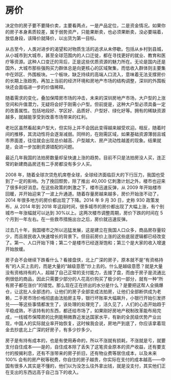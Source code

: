 # 房价

决定你的房子要不要降价卖，主要看两点，一是产品定位，二是资金情况。如果你的房子本身素质较差，属于弱势资产，只能果断卖，也必须果断卖，没必要端着，放低身段，该降价就降价，以出货为第一目标。

从古至今，人类对进步的渴望和对物质生活的追求从未停歇。包括从乡村到县城，从小城市到大城市，甚至全球范围内的人口迁徙，都在寻找更好的就业、教育和医疗等资源。这种人口变迁的背后，正是这些优质资源的魅力所在。无论是国内还是国外，大城市那些强购买力群体总是向更核心的区域聚集，而低收入群体则主要集中在郊区、外围板块。一个板块，缺乏持续的高端人口流入，意味着无法支撑房价的长期上涨趋势。再加上当前的经济环境和房地产市场的结构调整，深圳的外围板块还会面临进一步的价值稀释。

随着需求的变化，叠加保障房市场的冲击，未来的深圳房地产市场，大户型的上涨空间和升值潜力，无疑将会好于刚需小户型。但前提是，这种大户型必须具备一定的改善属性。包括地段好、学区好、品质好、户型好、绿化好等。拥有的稀缺资源越多，就越能享受到改善市场带来的红利。

老社区虽然看起来户型大，但实际上并不会因此变得越来越受欢迎。相反，随着时间的推移，其流动性将会逐渐减弱。同样的，在刚需区域，如果基础资源薄弱且城市界面差，往往就会出现总价越高、户型越大、房产流动性越差的现象。结果就是，会进一步加剧资源错配的问题。

最近几年我国的法拍房数量却呈快速上涨的趋势。目前不只是法拍房没人买，连正常的新建商品房还有二手房都没有多少人买。

2008 年，随着全球次贷危机席卷全球，全球经济面临巨大的下行压力，我国也受到了一定的影响。为了挽回颓势，除了推出 40,000 亿刺激计划之外，楼市也迎来了很多利好消息。在这些政策的刺激之下，楼市迅速反弹，从 2009 年开始楼市回暖，并开始迎来了一波上升通道。随着存量房越来越多，房价开始涨不动了，2014 年很多地方的房价都出现了下降。2014 年 9 月 30 日，史称 930 政策发布，从 2014 年到 2018 年这段时间，很多城市的房价都出现了大幅上涨，有个别城市一年涨幅就可以达到 30%以上。这两次楼市调整周期，房价下跌的时间在 5 个月到一年左右。在一些救市措施出台之后，房价就迅速反弹。

过去几十年，我国楼市之所以迅猛发展，这是建立在我国人口众多，商品房存量较少，而且居民收入快速增长的背景下。但目前房价上涨的这些底层逻辑都已经改变了。第一、人口开始下降；第二个是楼市已经逐渐饱和；第三个是大家的收入增速开始放缓。

房子会不会继续下跌看什么？看接盘侠，北上广深的房子，原本就不是“有资格持有”的人买上去的，而是大量的“越级意愿”炒上去的。什么是越级意愿？就是大量没有资格持有的人，超越了自己正常的支付能力，去接了盘，而由于房子是流通比例很低的商品，因此只需要少部分的人花高价购买了极少的一部分，就有一种“所有房子都在涨价”的错觉。那么现在正在挤出的水分是什么？是要把这帮人全搞爆仓，让这批人全部违约，让他们的房子全部变成法拍房，让他们全部断供成为老赖，二手房市场价格彻底由法拍房主导，银行坏账率大幅飙升，小银行开始引发挤兑——等这些事情都发生了，该处理的处理完了，活久见了，人们的心态开始趋于平稳成熟，不该持有的东西，都还给市场了，如果刚好房地产税制改革能布局完成，一线城市保障房的比例能稍微靠近发达国家水平，有新的全民级优势产业出现，中国人的实际就业率开始恢复，这时候我会说，房地产到底了，你应该拿着现金去抄底北上广深的好房子，有多少抄多少。

房子是有持有成本的，也是有使用寿命的，所以不涨就有损耗，不涨就是亏，就要支付自住成本——是的，自住成本除了丢失了这笔资金原本的资产收益，还有要支付的按揭利息，还有不涨带来的房子折旧，还有物业费等居住成本，以及未来 100% 会有的房产税等税费，你自住的房子越贵，你实际在支付的成本越高——中国有很多人其实是不懂的，他们以为没怎么往外拿出钱，就是没支付，其实他们正在支出的东西远高于自己当下的收入。

